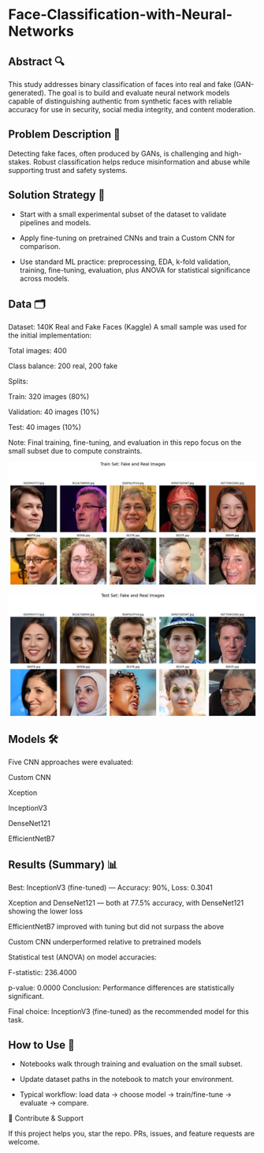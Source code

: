 # Face-Classification-with-Neural-Networks


## Abstract 🔍

This study addresses binary classification of faces into real and fake (GAN-generated). The goal is to build and evaluate neural network models capable of distinguishing authentic from synthetic faces with reliable accuracy for use in security, social media integrity, and content moderation.


## Problem Description 🧩

Detecting fake faces, often produced by GANs, is challenging and high-stakes. Robust classification helps reduce misinformation and abuse while supporting trust and safety systems.


## Solution Strategy 🧪

- Start with a small experimental subset of the dataset to validate pipelines and models.

- Apply fine-tuning on pretrained CNNs and train a Custom CNN for comparison.

- Use standard ML practice: preprocessing, EDA, k-fold validation, training, fine-tuning, evaluation, plus ANOVA for statistical significance across models.


## Data 🗂️

Dataset: 140K Real and Fake Faces (Kaggle)
A small sample was used for the initial implementation:

Total images: 400

Class balance: 200 real, 200 fake

Splits:

Train: 320 images (80%)

Validation: 40 images (10%)

Test: 40 images (10%)

Note: Final training, fine-tuning, and evaluation in this repo focus on the small subset due to compute constraints.


![Image 1](https://github.com/ChrisXioannou/Face-Classification-with-Neural-Networks/blob/main/Images/1.jpg)

![image 2](https://github.com/ChrisXioannou/Face-Classification-with-Neural-Networks/blob/main/Images/2.jpg)


## Models 🛠️

Five CNN approaches were evaluated:

Custom CNN

Xception

InceptionV3

DenseNet121

EfficientNetB7


## Results (Summary) 📊

Best: InceptionV3 (fine-tuned) — Accuracy: 90%, Loss: 0.3041

Xception and DenseNet121 — both at 77.5% accuracy, with DenseNet121 showing the lower loss

EfficientNetB7 improved with tuning but did not surpass the above

Custom CNN underperformed relative to pretrained models

Statistical test (ANOVA) on model accuracies:

F-statistic: 236.4000

p-value: 0.0000
Conclusion: Performance differences are statistically significant.

Final choice: InceptionV3 (fine-tuned) as the recommended model for this task.


## How to Use 🚀

- Notebooks walk through training and evaluation on the small subset.

- Update dataset paths in the notebook to match your environment.

- Typical workflow: load data → choose model → train/fine-tune → evaluate → compare.


🤝 Contribute & Support

If this project helps you, star the repo.
PRs, issues, and feature requests are welcome.
